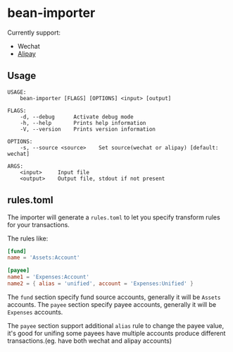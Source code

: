 # bean-importer

Currently support:

- Wechat
- [Alipay](https://consumeprod.alipay.com/record/advanced.htm)

## Usage

```
USAGE:
    bean-importer [FLAGS] [OPTIONS] <input> [output]

FLAGS:
    -d, --debug      Activate debug mode
    -h, --help       Prints help information
    -V, --version    Prints version information

OPTIONS:
    -s, --source <source>    Set source(wechat or alipay) [default: wechat]

ARGS:
    <input>     Input file
    <output>    Output file, stdout if not present
```

## rules.toml

The importer will generate a `rules.toml` to let you specify transform rules for your transactions.

The rules like:

```toml
[fund]
name = 'Assets:Account'

[payee]
name1 = 'Expenses:Account'
name2 = { alias = 'unified', account = 'Expenses:Unified' }
```

The `fund` section specify fund source accounts, generally it will be `Assets` accounts. The `payee` section
specify payee accounts, generally it will be `Expenses` accounts.

The `payee` section support additional `alias` rule to change the payee value, it's good for unifing some payees
have multiple accounts produce different transactions.(eg. have both wechat and alipay accounts)
